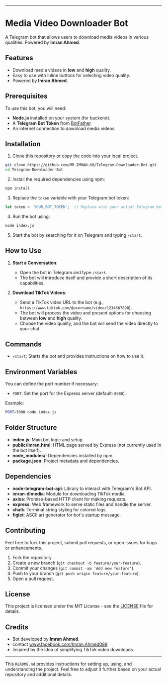 
---

# Media Video Downloader Bot

A Telegram bot that allows users to download media videos in various qualities. Powered by **Imran Ahmed**.

## Features

- Download media videos in **low** and **high** quality.
- Easy to use with inline buttons for selecting video quality.
- Powered by **Imran Ahmed**.

## Prerequisites

To use this bot, you will need:

- **Node.js** installed on your system (for backend).
- A **Telegram Bot Token** from [BotFather](https://core.telegram.org/bots#botfather).
- An internet connection to download media videos.

## Installation

1. Clone this repository or copy the code into your local project.

```bash
git clone https://github.com/MR-IMRAN-60/Telegram-Downloader-Bot.git
cd Telegram-Downloader-Bot
```

2. Install the required dependencies using npm:

```bash
npm install
```

3. Replace the `token` variable with your Telegram bot token:

```javascript
let token = 'YOUR_BOT_TOKEN';  // Replace with your actual Telegram bot token
```

4. Run the bot using:

```bash
node index.js
```

5. Start the bot by searching for it on Telegram and typing `/start`.

## How to Use

1. **Start a Conversation**:
   - Open the bot in Telegram and type `/start`.
   - The bot will introduce itself and provide a short description of its capabilities.

2. **Download TikTok Videos**:
   - Send a TikTok video URL to the bot (e.g., `https://www.tiktok.com/@username/video/1234567890`).
   - The bot will process the video and present options for choosing between **low** and **high** quality.
   - Choose the video quality, and the bot will send the video directly to your chat.

## Commands

- `/start`: Starts the bot and provides instructions on how to use it.

## Environment Variables

You can define the port number if necessary:

- `PORT`: Set the port for the Express server (default: `8080`).

Example:

```bash
PORT=3000 node index.js
```

## Folder Structure

- **index.js**: Main bot logic and setup.
- **public/imran.html**: HTML page served by Express (not currently used in the bot itself).
- **node_modules/**: Dependencies installed by npm.
- **package.json**: Project metadata and dependencies.

## Dependencies

- **node-telegram-bot-api**: Library to interact with Telegram's Bot API.
- **imran-dlmedia**: Module for downloading TikTok media.
- **axios**: Promise-based HTTP client for making requests.
- **express**: Web framework to serve static files and handle the server.
- **chalk**: Terminal string styling for colored logs.
- **figlet**: ASCII art generator for bot's startup message.

## Contributing

Feel free to fork this project, submit pull requests, or open issues for bugs or enhancements.

1. Fork the repository.
2. Create a new branch (`git checkout -b feature/your-feature`).
3. Commit your changes (`git commit -am 'Add new feature'`).
4. Push to your branch (`git push origin feature/your-feature`).
5. Open a pull request.

## License

This project is licensed under the MIT License - see the [LICENSE](LICENSE) file for details.

## Credits

- Bot developed by **Imran Ahmed**.
- contact www.facebook.com/Imran.Ahmed099
- Inspired by the idea of simplifying TikTok video downloads.

---

This `README.md` provides instructions for setting up, using, and understanding the project. Feel free to adjust it further based on your actual repository and additional details.
